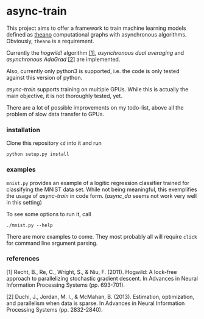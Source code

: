 # async-train

This project aims to offer a framework to train machine learning models
 defined as [theano](https://github.com/Theano/theano/) computational graphs with asynchronous algorithms.
 Obviously, `theano` is a requirement.

Currently the _hogwild!_ algorithm [\[1\]](#ref1), _asynchronous dual
 averaging_ and _asynchronous AdaGrad_ [\[2\]](#ref2) are implemented.

Also, currently only python3 is supported, i.e. the code is only tested
 against this version of python.

*async-train* supports training on multiple GPUs. While this is actually
 the main objective, it is not thoroughly tested, yet.

There are a lot of possible improvements on my todo-list, above all the 
 problem of slow data transfer to GPUs.


### installation

Clone this repository `cd` into it and run

    python setup.py install


### examples

`mnist.py` provides an example of a logitic regression classifier
 trained for classifying the MNIST data set. While not being meaningful, 
 this exemplifies the usage of *async-train* in code form.
 (_async\_da_ seems not work very well in this setting)

To see some options to run it, call

    ./mnist.py --help

There are more examples to come. They most probably all will require
 `click` for command line argument parsing.


### references

<a name="ref1">[1]</a> Recht, B., Re, C., Wright, S., & Niu, F. (2011). 
 Hogwild: A lock-free approach to parallelizing stochastic gradient descent. 
 In Advances in Neural Information Processing Systems (pp. 693-701).
 
<a name="ref2">[2]</a> Duchi, J., Jordan, M. I., & McMahan, B. (2013). 
 Estimation, optimization, and parallelism when data is sparse. 
 In Advances in Neural Information Processing Systems (pp. 2832-2840).